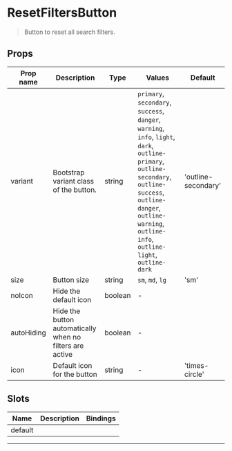# ResetFiltersButton

> Button to reset all search filters.

## Props

| Prop name  | Description                                              | Type    | Values                                                                                                                                                                                                                           | Default             |
| ---------- | -------------------------------------------------------- | ------- | -------------------------------------------------------------------------------------------------------------------------------------------------------------------------------------------------------------------------------- | ------------------- |
| variant    | Bootstrap variant class of the button.                   | string  | `primary`, `secondary`, `success`, `danger`, `warning`, `info`, `light`, `dark`, `outline-primary`, `outline-secondary`, `outline-success`, `outline-danger`, `outline-warning`, `outline-info`, `outline-light`, `outline-dark` | 'outline-secondary' |
| size       | Button size                                              | string  | `sm`, `md`, `lg`                                                                                                                                                                                                                 | 'sm'                |
| noIcon     | Hide the default icon                                    | boolean | -                                                                                                                                                                                                                                |                     |
| autoHiding | Hide the button automatically when no filters are active | boolean | -                                                                                                                                                                                                                                |                     |
| icon       | Default icon for the button                              | string  | -                                                                                                                                                                                                                                | 'times-circle'      |

## Slots

| Name    | Description | Bindings |
| ------- | ----------- | -------- |
| default |             |          |

---
